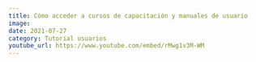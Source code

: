 ```yaml
---
title: Cómo acceder a cursos de capacitación y manuales de usuario
image: 
date: 2021-07-27
category: Tutorial usuarios
youtube_url: https://www.youtube.com/embed/rMwg1v3M-WM
---
```



